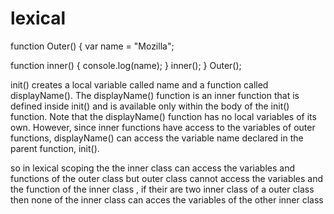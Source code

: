 # lexical
function Outer() {
  var name = "Mozilla"; 

  function inner() {
    console.log(name);
  }
  inner();
}
Outer();

init() creates a local variable called name and a function called displayName(). The displayName() function is an inner function that is defined inside init() and is available only within the body of the init() function. Note that the displayName() function has no local variables of its own. However, since inner functions have access to the variables of outer functions, displayName() can access the variable name declared in the parent function, init().

so in lexical scoping the the inner class can access the variables and functions of the outer class but outer class cannot access the variables and the function of the inner class , if their are two inner class of a outer class then none of the inner class can acces the variables of the other inner class



